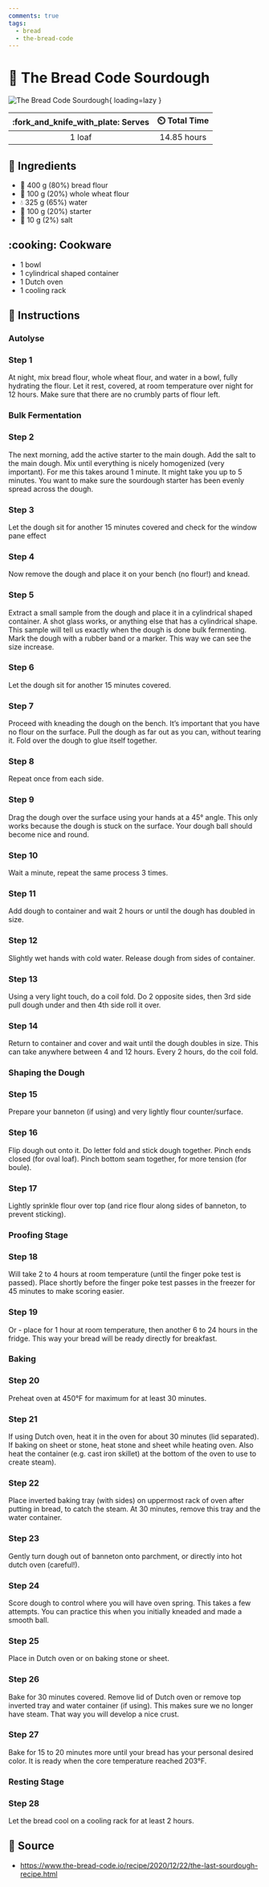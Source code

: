 ```yaml
---
comments: true
tags:
  - bread
  - the-bread-code
---
```

# :bread: The Bread Code Sourdough

![The Bread Code Sourdough][1]{ loading=lazy }

| :fork_and_knife_with_plate: Serves | :timer_clock: Total Time |
|:----------------------------------:|:-----------------------: |
| 1 loaf | 14.85 hours |

## :salt: Ingredients

- :ear_of_rice: 400 g (80%) bread flour
- :ear_of_rice: 100 g (20%) whole wheat flour
- :droplet: 325 g (65%) water
- :microbe: 100 g (20%) starter
- :salt: 10 g (2%) salt

## :cooking: Cookware

- 1 bowl
- 1 cylindrical shaped container
- 1 Dutch oven
- 1 cooling rack

## :pencil: Instructions

### Autolyse

### Step 1

At night, mix bread flour, whole wheat flour, and water in a bowl, fully hydrating the flour. Let it rest,
covered, at room temperature over night for 12 hours. Make sure that there are no crumbly parts of flour left.

### Bulk Fermentation

### Step 2

The next morning, add the active starter to the main dough. Add the salt to the main dough. Mix until everything is
nicely homogenized (very important). For me this takes around 1 minute. It might take you up to 5 minutes. You want to
make sure the sourdough starter has been evenly spread across the dough.

### Step 3

Let the dough sit for another 15 minutes covered and check for the window pane effect

### Step 4

Now remove the dough and place it on your bench (no flour!) and knead.

### Step 5

Extract a small sample from the dough and place it in a cylindrical shaped container. A shot glass works, or anything
else that has a cylindrical shape. This sample will tell us exactly when the dough is done bulk fermenting. Mark the
dough with a rubber band or a marker. This way we can see the size increase.

### Step 6

Let the dough sit for another 15 minutes covered.

### Step 7

Proceed with kneading the dough on the bench. It’s important that you have no flour on the surface. Pull the dough as
far out as you can, without tearing it. Fold over the dough to glue itself together.

### Step 8

Repeat once from each side.

### Step 9

Drag the dough over the surface using your hands at a 45° angle. This only works because the dough is stuck on the
surface. Your dough ball should become nice and round.

### Step 10

Wait a minute, repeat the same process 3 times.

### Step 11

Add dough to container and wait 2 hours or until the dough has doubled in size.

### Step 12

Slightly wet hands with cold water. Release dough from sides of container.

### Step 13

Using a very light touch, do a coil fold. Do 2 opposite sides, then 3rd side pull dough under and then 4th side roll it
over.

### Step 14

Return to container and cover and wait until the dough doubles in size. This can take anywhere between 4 and 12 hours.
Every 2 hours, do the coil fold.

### Shaping the Dough

### Step 15

Prepare your banneton (if using) and very lightly flour counter/surface.

### Step 16

Flip dough out onto it. Do letter fold and stick dough together. Pinch ends closed (for oval loaf). Pinch bottom seam
together, for more tension (for boule).

### Step 17

Lightly sprinkle flour over top (and rice flour along sides of banneton, to prevent sticking).

### Proofing Stage

### Step 18

Will take 2 to 4 hours at room temperature (until the finger poke test is passed). Place shortly before the finger poke
test passes in the freezer for 45 minutes to make scoring easier.

### Step 19

Or - place for 1 hour at room temperature, then another 6 to 24 hours in the fridge. This way your bread will be ready
directly for breakfast.

### Baking

### Step 20

Preheat oven at 450°F for maximum for at least 30 minutes.

### Step 21

If using Dutch oven, heat it in the oven for about 30 minutes (lid separated). If baking on sheet or stone, heat stone
and sheet while heating oven. Also heat the container (e.g. cast iron skillet) at the bottom of the oven to use to
create steam).

### Step 22

Place inverted baking tray (with sides) on uppermost rack of oven after putting in bread, to catch the steam. At 30
minutes, remove this tray and the water container.

### Step 23

Gently turn dough out of banneton onto parchment, or directly into hot dutch oven (careful!).

### Step 24

Score dough to control where you will have oven spring. This takes a few attempts. You can practice this when you
initially kneaded and made a smooth ball.

### Step 25

Place in Dutch oven or on baking stone or sheet.

### Step 26

Bake for 30 minutes covered. Remove lid of Dutch oven or remove top inverted tray and water container (if using). This
makes sure we no longer have steam. That way you will develop a nice crust.

### Step 27

Bake for 15 to 20 minutes more until your bread has your personal desired color. It is ready when the core temperature
reached 203°F.

### Resting Stage

### Step 28

Let the bread cool on a cooling rack for at least 2 hours.

## :link: Source

- <https://www.the-bread-code.io/recipe/2020/12/22/the-last-sourdough-recipe.html>

[1]: <../assets/images/the-bread-code-sourdough.jpg>
